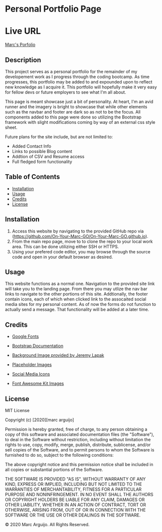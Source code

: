 # Personal Portfolio Page

# Live URL

[Marc's Porfolio](https://on-your-marc-go.github.io/)

## Description

This project serves as a personal portfolio for the remainder of my developement work as I progress through the coding bootcamp. As time progresses, this portfolio may be added to and expounded upon to reflect new knowledge as I acquire it. This portfolio will hopefully make it very easy for fellow devs or future employers to see what I'm all about.

This page is meant showcase just a bit of personality. At heart, I'm an avid runner and the imagery is bright to showcase that while other elements such as the navbar and footer are dark so as not to be the focus. All components added to this page were done so utilizing the Bootstrap framework with slight modifications coming by way of an external css style sheet.

Future plans for the site include, but are not limited to:

- Added Contact Info
- Links to possible Blog content
- Addtion of CSV and Resume access
- Full fledged form functionality

## Table of Contents

- [Installation](#installation)
- [Usage](#usage)
- [Credits](#credits)
- [License](#license)

## Installation

1. Access this website by navigating to the provided GitHub repo via (https://github.com/On-Your-Marc-GO/On-Your-Marc-GO.github.io).
2. From the main repo page, move to to clone the repo to your local work area. This can be done utilizing either SSH or HTTPS.
3. Using your prefered code editor, you may browse through the source code and open in your default browser as desired.

## Usage

This website functions as a normal one. Navigation to the provided site link will take you to the landing page. From there you may utlize the nav bar links to navigate to the other portions of this site. Addtionally, the footer contain icons, each of which when clicked link to the assocaited social media sites for my personal content. As of now the forms do not function to actually send a message. That functionality will be added at a later time.

## Credits

- [Google Fonts](https://fonts.google.com/)

- [Bootstrap Documentation](https://getbootstrap.com/docs/4.4/getting-started/introduction/)

- [Background Image provided by Jeremy Lapak](https://unsplash.com/photos/CVvFVQ_-oUg)

- [Placeholder Images](https://placeholder.com/)

- [Social Media Icons](https://smartlazycoding.com/bootstrap-tutorial/social-media-share-buttons-font-awesome-css-bootstrap)

- [Font Awesome Kit Images](https://fontawesome.com/icons?d=gallery)

## License

MIT License

Copyright (c) [2020][marc arguijo]

Permission is hereby granted, free of charge, to any person obtaining a copy
of this software and associated documentation files (the "Software"), to deal
in the Software without restriction, including without limitation the rights
to use, copy, modify, merge, publish, distribute, sublicense, and/or sell
copies of the Software, and to permit persons to whom the Software is
furnished to do so, subject to the following conditions:

The above copyright notice and this permission notice shall be included in all
copies or substantial portions of the Software.

THE SOFTWARE IS PROVIDED "AS IS", WITHOUT WARRANTY OF ANY KIND, EXPRESS OR
IMPLIED, INCLUDING BUT NOT LIMITED TO THE WARRANTIES OF MERCHANTABILITY,
FITNESS FOR A PARTICULAR PURPOSE AND NONINFRINGEMENT. IN NO EVENT SHALL THE
AUTHORS OR COPYRIGHT HOLDERS BE LIABLE FOR ANY CLAIM, DAMAGES OR OTHER
LIABILITY, WHETHER IN AN ACTION OF CONTRACT, TORT OR OTHERWISE, ARISING FROM,
OUT OF OR IN CONNECTION WITH THE SOFTWARE OR THE USE OR OTHER DEALINGS IN THE
SOFTWARE.

© 2020 Marc Arguijo. All Rights Reserved.
